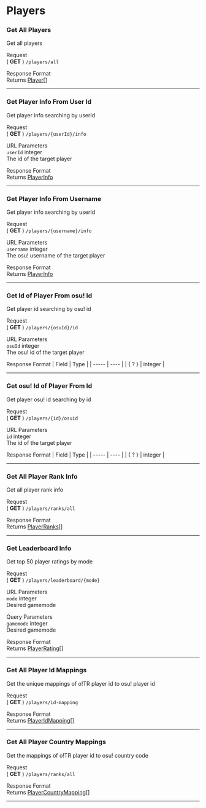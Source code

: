# Players

### Get All Players

Get all players

Request\
( **GET** ) `/players/all`

Response Format\
Returns [Player](/api/objects/en.md#player)[]

---

### Get Player Info From User Id

Get player info searching by userId

Request\
( **GET** ) `/players/{userId}/info`

URL Parameters\
`userId` integer\
The id of the target player

Response Format\
Returns [PlayerInfo](/api/objects/en.md#playerinfo)

---

### Get Player Info From Username

Get player info searching by userId

Request\
( **GET** ) `/players/{username}/info`

URL Parameters\
`username` integer\
The osu! username of the target player

Response Format\
Returns [PlayerInfo](/api/objects/en.md#playerinfo)

---

### Get Id of Player From osu! Id

Get player id searching by osu! id

Request\
( **GET** ) `/players/{osuId}/id`

URL Parameters\
`osuId` integer\
The osu! id of the target player

Response Format
| Field | Type |
| ----- | ---- |
| { ? } | integer |

---

### Get osu! Id of Player From Id

Get player osu! id searching by id

Request\
( **GET** ) `/players/{id}/osuid`

URL Parameters\
`id` integer\
The id of the target player

Response Format
| Field | Type |
| ----- | ---- |
| { ? } | integer |

---

### Get All Player Rank Info

Get all player rank info

Request\
( **GET** ) `/players/ranks/all`

Response Format\
Returns [PlayerRanks](/api/objects/en.md#playerranks)[]

---

### Get Leaderboard Info

Get top 50 player ratings by mode

Request\
( **GET** ) `/players/leaderboard/{mode}`

URL Parameters\
`mode` integer\
Desired gamemode

Query Parameters\
`gamemode` integer\
Desired gamemode

Response Format\
Returns [PlayerRating](/api/objects/en.md#playerrating)[]

---

### Get All Player Id Mappings

Get the unique mappings of o!TR player id to osu! player id

Request\
( **GET** ) `/players/id-mapping`

Response Format\
Returns [PlayerIdMapping](/api/objects/en.md#playeridmapping)[]

---

### Get All Player Country Mappings

Get the mappings of o!TR player id to osu! country code

Request\
( **GET** ) `/players/ranks/all`

Response Format\
Returns [PlayerCountryMapping](/api/objects/en.md#playercountrymapping)[]

---
